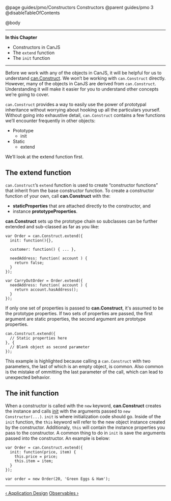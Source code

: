 @page guides/pmo/Constructors Constructors
@parent guides/pmo 3
@disableTableOfContents

@body

<div class="getting-started">

- - -
**In this Chapter**
 - Constructors in CanJS
  - The `extend` function
  - The `init` function
- - -

Before we work with any of the objects in CanJS, it will be helpful for us to
understand [can.Construct](../docs/can.Construct.html). We won’t be working
with `can.Construct` directly. However, many of the objects in CanJS are derived from
`can.Construct`. Understanding it will make it easier for you to understand other
concepts we’re going to cover.

`can.Construct` provides a way to easily use the power of prototypal
inheritance without worrying about hooking up all the particulars
yourself. Without going into exhaustive detail, `can.Construct` contains
a few functions we’ll encounter frequently in other objects:

- Prototype
  - init
- Static
  - extend

We’ll look at the extend function first.

## The extend function
`can.Construct`’s `extend` function is used to create
“constructor functions” that inherit from the base constructor function.
To create a constructor function of your own, call __can.Construct__ with the:

- __staticProperties__ that are attached directly to the constructor, and
- instance __prototypeProperties__.

__can.Construct__ sets up the prototype chain so subclasses can be further
extended and sub-classed as far as you like:

```
var Order = can.Construct.extend({
  init: function(){},

  customer: function() { ... },

  needAddress: function( account ) {
    return false;
  }
});

var CarryOutOrder = Order.extend({
  needAddress: function( account ) {
    return account.hasAddress();
  }
});
```

If only one set of properties is passed to __can.Construct__, it's assumed to
be the prototype properties.  If two sets of properties are passed, the
first argument are static properties, the second argument are prototype
properties.

```
can.Construct.extend({
  // Static properties here
}, {
  // Blank object as second parameter
});
```

This example is highlighted because calling a `can.Construct` with two parameters,
the last of which is an empty object, is common. Also common is the mistake of
ommitting the last parameter of the call, which can lead to unexpected behavior.


## The init function

When a constructor is called with the `new` keyword, __can.Construct__ creates the instance and
calls [init](../docs/can.Construct.prototype.init.html) with
the arguments passed to `new Constructor(...)`. `init` is where initialization code
should go. Inside of the `init` function, the `this` keyword will refer to the
new object instance created by the constructor. Additionaly, `this` will contain
the instance properties you pass to the constructor. A common thing to do in `init`
is save the arguments passed into the constructor. An example is below:

```
var Order = can.Construct.extend({
  init: function(price, item) {
    this.price = price;
    this.item = item;
  }
});

var order = new Order(20, 'Green Eggs & Ham');
```

- - -

<span class="pull-left">[&lsaquo; Application Design](ApplicationDesign.html)</span>
<span class="pull-right">[Observables &rsaquo;](Observables.html)</span>

</div>
